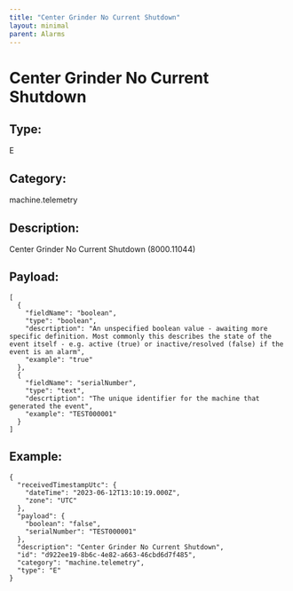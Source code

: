 ```yaml
---
title: "Center Grinder No Current Shutdown"
layout: minimal
parent: Alarms
---
```


# Center Grinder No Current Shutdown

## Type:

E

## Category:

machine.telemetry

## Description: 

Center Grinder No Current Shutdown (8000.11044)

## Payload:

```
[
  {
    "fieldName": "boolean",
    "type": "boolean",
    "descrtiption": "An unspecified boolean value - awaiting more specific definition. Most commonly this describes the state of the event itself - e.g. active (true) or inactive/resolved (false) if the event is an alarm",
    "example": "true"
  },
  {
    "fieldName": "serialNumber",
    "type": "text",
    "descrtiption": "The unique identifier for the machine that generated the event",
    "example": "TEST000001"
  }
]
```

## Example:

```
{
  "receivedTimestampUtc": {
    "dateTime": "2023-06-12T13:10:19.000Z",
    "zone": "UTC"
  },
  "payload": {
    "boolean": "false",
    "serialNumber": "TEST000001"
  },
  "description": "Center Grinder No Current Shutdown",
  "id": "d922ee19-8b6c-4e82-a663-46cbd6d7f485",
  "category": "machine.telemetry",
  "type": "E"
}
```
